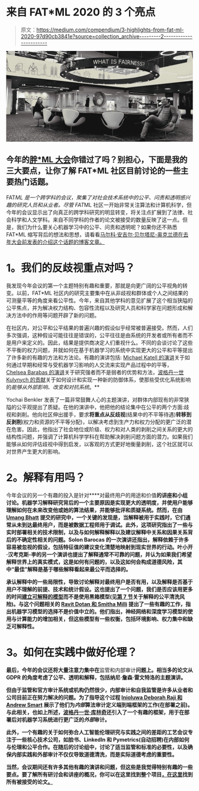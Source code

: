 # 来自 FAT*ML 2020 的 3 个亮点

> 原文：<https://medium.com/compendium/3-highlights-from-fat-ml-2020-97d90cb3841e?source=collection_archive---------2----------------------->

![](img/3a3a0fac532b329a64cdc1927ae03552.png)

## 今年的[胖*ML 大会](https://facctconference.org/2020/index.html)你错过了吗？别担心，下面是我的三大要点，让你了解 FAT*ML 社区目前讨论的一些主要热门话题。

FAT*ML 是一个跨学科的会议，聚集了对社会技术系统中的公平、问责和透明感兴趣的研究人员和从业者。尽管 FAT*ML 社区一开始非常关注算法和计算机科学，但今年的会议显示出了向真正的跨学科研究的明显转变，将关注点扩展到了法律、社会科学和人文学科。来自不同学科的作者的论文被接受的数量反映了这一点。但是，我们为什么要关心机器学习中的公平、问责和透明呢？如果你还不熟悉 FAT*ML 缩写背后的想法和思想，请看看[马尔科·安吉尔·贝尔塔尼-奥克兰德在去年大会前发表的介绍这个话题的博客文章。](/grensesnittet/https-medium-com-mab-55055-what-is-fatml-and-why-should-you-care-dfb36e51f2f4)

# **1。我们的反歧视重点对吗？**

我发现今年会议的第一个主题特别有趣和重要，那就是向更广阔的公平视角的转变。以前，FAT*ML 社区内的研究主要集中在从非歧视和群体或个人之间结果的可测量平等的角度来看公平性。今年，来自其他学科的意见扩展了这个相当狭隘的公平焦点，并为解决权力结构、包容性流程以及研究人员和科学家在问题形成和解决方法中的作用等问题开辟了新的问题。

在社区内，对公平和公平结果的普遍兴趣的假设似乎经常被普遍接受。然而，人们多次强调，这种假设可能往往是错误的，公平往往是由系统的开发者或所有者而不是用户来定义的。因此，结果是提供商决定人们重视什么。不同的会谈讨论了这些不平衡的权力问题，并就如何在基于机器学习的系统中实现更大的公平和平等提出了许多新的有趣的方法和方法论。有趣的演讲包括: [Michael Katell 的演讲](https://dl.acm.org/doi/abs/10.1145/3351095.3372874)关于如何通过早期和经常与受机器学习影响的人交流来实现产品过程中的平等， [Chelsea Barabas 的演讲](https://dl.acm.org/doi/abs/10.1145/3351095.3372859)关于研究强者而不是弱者的优势和方法，[波格丹一世 Kulynych 的贡献](https://dl.acm.org/doi/abs/10.1145/3351095.3372853)关于如何设计和实现一种新的防御体系，使那些受优化系统影响的*能够从外部影响、改变和对抗系统*。**

Yochai Benkler 发表了一篇非常鼓舞人心的主题演讲，对群体内部现有的非常狭隘的公平观提出了质疑。在他的演讲中，他把他的结论集中在公平的两个方面:歧视和剥削。他向社区伸出援手，要求**将重点从反歧视**(结果中的不平等待遇)**转移到反剥削**(权力和资源的不平等分配)，以解决考虑到生产力和权力分配的更广泛的潜在危害。因此，他指出了社会地位或阶级、权力和对人类的剥削之间关系的更大的结构性问题，并强调了计算机科学学科在帮助解决剥削问题方面的潜力。如果我们能够从如何评估歧视中得到启发，以客观的方式更好地衡量剥削，这个社区就可以对世界产生更大的影响。

# **2。解释有用吗？**

今年会议的另一个有趣的投入是针对****对最终用户的用途和价值**的讲座和小组讨论。机器学习解释研究背后的一个主要原因是实现更大的透明度，并使用户能够理解如何在未来改变他或她的算法结果，并能够批评和质疑系统。然而，在由 [Umang Bhatt](https://dl.acm.org/doi/abs/10.1145/3351095.3375624) 提交的研究中，一个关键的发现是，当解释被用于实践时，它们通常从未到达最终用户，而是被数据工程师用于调试。此外，这项研究指出了一些与实时部署相关的技术限制，以及与如何解释解释以及建议解释中关系和因果关系背后的不确定性相关的问题。Solon Barocas 的一次演讲还指出，解释依赖于许多容易被忽视的假设，包括特征值的建议变化清楚地映射到现实世界的行动。叶小开·汉考克斯-李的另一个演讲也提出了解释通常不可靠的问题，并认为如果我们希望解释世界上的真实模式，这是如何有问题的，以及这如何会构成道德风险，其中“最佳”解释是基于哪些解释看起来最公平而选择的。**

**承认解释中的一些局限性，导致讨论解释对最终用户是否有用，以及解释是否基于用户不理解的前提、技术和统计假设。这也提出了一个问题，我们是否应该用更多的时间[建立可解释的模型](https://blog.acolyer.org/2019/10/28/interpretable-models/)而不是使用黑箱模型(见[第 7 节](https://dl.acm.org/doi/abs/10.1145/3351095.3372836)关于解释的公平清洗风险)。与这个问题相关的 [Ravit Dotan 和 Smitha Milli](https://dl.acm.org/doi/abs/10.1145/3351095.3373157) 提出了一些有趣的工作，指出机器学习模型的选择不是价值中立的。他们指出，神经网络和深度学习模型的使用与计算能力的增加相关，但这些模型有一些权衡，包括环境影响、权力集中和缺乏可解释性。**

# ****3。如何在实践中做好伦理？****

**最后，今年的会议还将大量注意力集中在**监管和内部审计**问题上。相当多的论文从 GDPR 的角度考虑了公平、透明和解释，包括纳尼·詹森·雷文特洛的主题演讲。**

**但由于监管和官方审计系统或机构仍然很少，内部审计和自我监管是许多从业者和公司目前正在努力解决的问题。为了指导这个过程 [Inioluwa Deborah Raji 和 Andrew Smart](https://dl.acm.org/doi/abs/10.1145/3351095.3372873) 展示了他们为*内部*算法审计定义端到端框架的工作(在部署之前)。与此相关，也如上所述，[波格丹一世·库林奇](https://dl.acm.org/doi/abs/10.1145/3351095.3372853)还引入了一个有趣的框架，用于在部署后对机器学习系统进行更广泛的*外部*审计。**

**此外，一个有趣的关于如何弥合人工智能伦理研究与实践之间的差距的工艺会议专注于一些核心技术公司，如脸书、LinkedIn 和 Pymetrics(自动招聘)在内部如何与伦理和公平合作。在随后的讨论组中，讨论了适当监管和标准的必要性，以及确保内部实践和外部审计不仅仅导致道德清洗，而是实际道德考虑的重要性。**

**当然，会议期间还有许多其他有趣的演讲和问题，但这些是我觉得特别有趣的一些要点。要了解所有研讨会和讲座的概况，你可以在这里找到整个项目[，在这里](https://facctconference.org/2020/programschedule.html)找到所有被接受的论文[。](https://facctconference.org/2020/programschedule.html)**